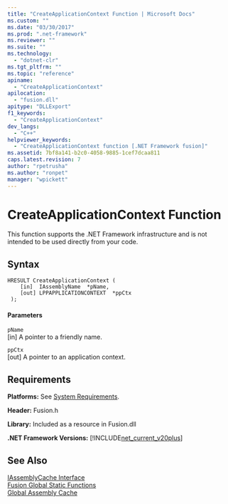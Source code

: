 ```yaml
---
title: "CreateApplicationContext Function | Microsoft Docs"
ms.custom: ""
ms.date: "03/30/2017"
ms.prod: ".net-framework"
ms.reviewer: ""
ms.suite: ""
ms.technology: 
  - "dotnet-clr"
ms.tgt_pltfrm: ""
ms.topic: "reference"
apiname: 
  - "CreateApplicationContext"
apilocation: 
  - "fusion.dll"
apitype: "DLLExport"
f1_keywords: 
  - "CreateApplicationContext"
dev_langs: 
  - "C++"
helpviewer_keywords: 
  - "CreateApplicationContext function [.NET Framework fusion]"
ms.assetid: 7bf8a141-b2c0-4058-9885-1cef7dcaa811
caps.latest.revision: 7
author: "rpetrusha"
ms.author: "ronpet"
manager: "wpickett"
---
```

# CreateApplicationContext Function
This function supports the .NET Framework infrastructure and is not intended to be used directly from your code.  
  
## Syntax  
  
```  
HRESULT CreateApplicationContext (  
    [in]  IAssemblyName  *pName,  
    [out] LPPAPPLICATIONCONTEXT  *ppCtx  
 );  
```  
  
#### Parameters  
 `pName`  
 [in] A pointer to a friendly name.  
  
 `ppCtx`  
 [out] A pointer to an application context.  
  
## Requirements  
 **Platforms:** See [System Requirements](../../../../docs/framework/get-started/system-requirements.md).  
  
 **Header:** Fusion.h  
  
 **Library:** Included as a resource in Fusion.dll  
  
 **.NET Framework Versions:** [!INCLUDE[net_current_v20plus](../../../../includes/net-current-v20plus-md.md)]  
  
## See Also  
 [IAssemblyCache Interface](../../../../docs/framework/unmanaged-api/fusion/iassemblycache-interface.md)   
 [Fusion Global Static Functions](../../../../docs/framework/unmanaged-api/fusion/fusion-global-static-functions.md)   
 [Global Assembly Cache](../../../../docs/framework/app-domains/gac.md)